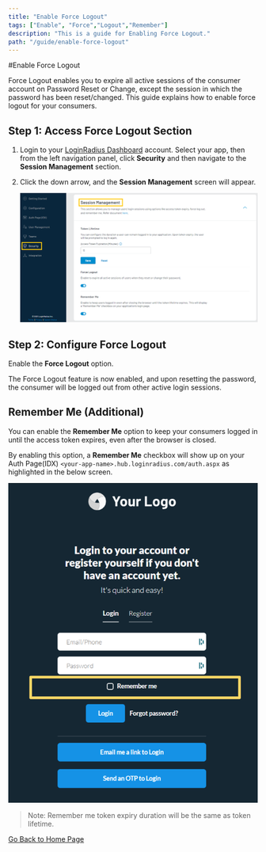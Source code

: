 ```yaml
---
title: "Enable Force Logout"
tags: ["Enable", "Force","Logout","Remember"]
description: "This is a guide for Enabling Force Logout."
path: "/guide/enable-force-logout"
---
```

#Enable Force Logout
 
Force Logout enables you to expire all active sessions of the consumer account on Password Reset or Change, except the session in which the password has been reset/changed. This guide explains how to enable force logout for your consumers.

## Step 1: Access Force Logout Section

1. Login to your [LoginRadius Dashboard](https://dashboard.loginradius.com/dashboard) account. Select your app, then from the left navigation panel, click **Security** and then navigate to the **Session Management** section. 

2. Click the down arrow, and the **Session Management** screen will appear.

   ![alt_text](./../../assets/blog-common/session-management-settings.png "image_tooltip")

## Step 2: Configure Force Logout

Enable the **Force Logout** option. 

The Force Logout feature is now enabled, and upon resetting the password, the consumer will be logged out from other active login sessions.


## Remember Me (Additional) 

You can enable the **Remember Me** option to keep your consumers logged in until the access token expires, even after the browser is closed.

By enabling this option, a **Remember Me** checkbox will show up on your Auth Page(IDX) `<your-app-name>.hub.loginradius.com/auth.aspx` as highlighted in the below screen.

![alt_text](images/remember-me.png "image_tooltip")

> Note: Remember me token expiry duration will be the same as token lifetime.


[Go Back to Home Page](/)

